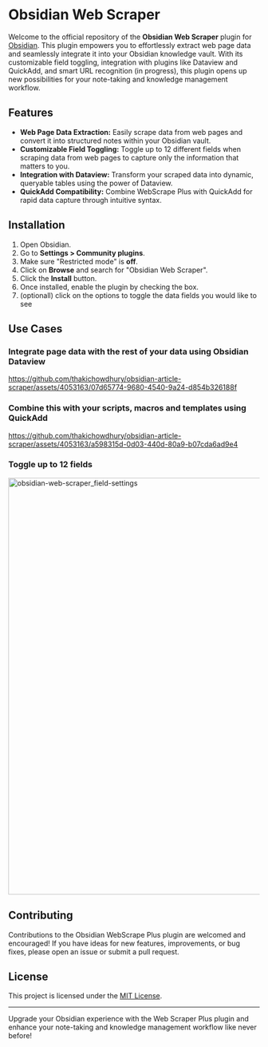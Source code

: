 # Obsidian Web Scraper
Welcome to the official repository of the **Obsidian Web Scraper** plugin for [Obsidian](https://obsidian.md/). This plugin empowers you to effortlessly extract web page data and seamlessly integrate it into your Obsidian knowledge vault. With its customizable field toggling, integration with plugins like Dataview and QuickAdd, and smart URL recognition (in progress), this plugin opens up new possibilities for your note-taking and knowledge management workflow.

## Features
- **Web Page Data Extraction:** Easily scrape data from web pages and convert it into structured notes within your Obsidian vault.
- **Customizable Field Toggling:** Toggle up to 12 different fields when scraping data from web pages to capture only the information that matters to you.
- **Integration with Dataview:** Transform your scraped data into dynamic, queryable tables using the power of Dataview.
- **QuickAdd Compatibility:** Combine WebScrape Plus with QuickAdd for rapid data capture through intuitive syntax.
<!-- - **Smart URL Recognition:** Automatically detect URLs in your notes and access the scraping interface with one click. -->

## Installation
1. Open Obsidian.
2. Go to **Settings > Community plugins**.
3. Make sure "Restricted mode" is **off**.
4. Click on **Browse** and search for "Obsidian Web Scraper".
5. Click the **Install** button.
6. Once installed, enable the plugin by checking the box.
7. (optionall) click on the options to toggle the data fields you would like to see

## Use Cases
### Integrate page data with the rest of your data using Obsidian Dataview
https://github.com/thakichowdhury/obsidian-article-scraper/assets/4053163/07d65774-9680-4540-9a24-d854b326188f

### Combine this with your scripts, macros and templates using QuickAdd
https://github.com/thakichowdhury/obsidian-article-scraper/assets/4053163/a598315d-0d03-440d-80a9-b07cda6ad9e4

### Toggle up to 12 fields
<img width="835" alt="obsidian-web-scraper_field-settings" src="https://github.com/thakichowdhury/obsidian-article-scraper/assets/4053163/a0f35a8d-1917-4dba-b369-56c16d7c7fdf">

## Contributing
Contributions to the Obsidian WebScrape Plus plugin are welcomed and encouraged! If you have ideas for new features, improvements, or bug fixes, please open an issue or submit a pull request.


## License
This project is licensed under the [MIT License](LICENSE).

---

Upgrade your Obsidian experience with the Web Scraper Plus plugin and enhance your note-taking and knowledge management workflow like never before!

